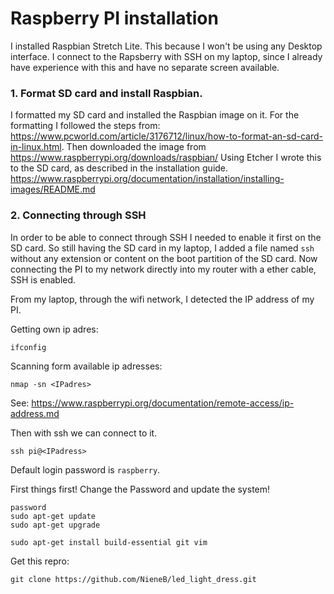 # Raspberry PI installation

I installed Raspbian Stretch Lite. This because I won't be using any Desktop interface. I connect to the Rapsberry with SSH on my laptop, since I already have experience with this and have no separate screen available.
  
### 1. Format SD card and install Raspbian.
I formatted my SD card and installed the Raspbian image on it. For the formatting I followed the steps from: https://www.pcworld.com/article/3176712/linux/how-to-format-an-sd-card-in-linux.html.
Then downloaded the image from https://www.raspberrypi.org/downloads/raspbian/
Using Etcher I wrote this to the SD card, as described in the installation guide. https://www.raspberrypi.org/documentation/installation/installing-images/README.md

### 2. Connecting through SSH
In order to be able to connect through SSH I needed to enable it first on the SD card. So still having the SD card in my laptop, I added a file named `ssh` without any extension or content on the boot partition of the SD card. Now connecting the PI to my network directly into my router with a ether cable, SSH is enabled.  

From my laptop, through the wifi network, I detected the IP address of my PI.

Getting own ip adres:

	ifconfig

Scanning form available ip adresses:

	nmap -sn <IPadres>

See: https://www.raspberrypi.org/documentation/remote-access/ip-address.md

Then with ssh we can connect to it.

	ssh pi@<IPadress> 

Default login password is `raspberry`.

First things first! Change the Password and update the system!

	password
	sudo apt-get update
	sudo apt-get upgrade

	sudo apt-get install build-essential git vim

Get this repro:

	git clone https://github.com/NieneB/led_light_dress.git
